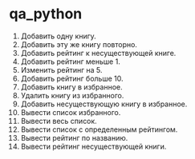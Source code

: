 # qa_python

01. Добавить одну книгу. 
02. Добавить эту же книгу повторно. 
03. Добавить рейтинг к несуществующей книге. 
04. Добавить рейтинг меньше 1.
05. Изменить рейтинг на 5.
06. Добавить рейтинг больше 10.
07. Добавить книгу в избранное. 
08. Удалить книгу из избранного.
09. Добавить несуществующую книгу в избранное.
10. Вывести список избранного. 
11. Вывести весь список. 
12. Вывести список с определенным рейтингом. 
13. Вывести рейтинг по названию. 
14. Вывести рейтинг несуществующей книги. 